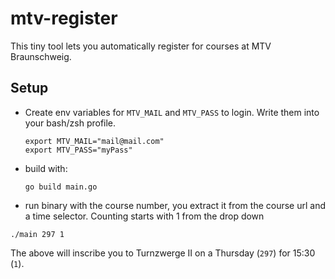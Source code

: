 # mtv-register
This tiny tool lets you automatically register for courses at MTV Braunschweig.

## Setup

* Create env variables for `MTV_MAIL` and `MTV_PASS` to login. Write them into your bash/zsh profile.

  ```
  export MTV_MAIL="mail@mail.com"
  export MTV_PASS="myPass"
  ```
* build with:

  ```
  go build main.go
  ```
 
* run binary with the course number, you extract it from the course url and a time selector. Counting starts with 1 from the drop down

 ```
 ./main 297 1
 ```
 The above will inscribe you to Turnzwerge II on a Thursday (`297`) for 15:30 (`1`).
